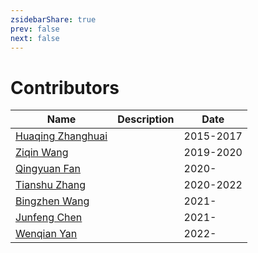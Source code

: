 ```yaml
---
zsidebarShare: true
prev: false
next: false
---
```


# Contributors

| Name                                              | Description | Date      |
| ------------------------------------------------- | ----------- | --------- |
| [Huaqing Zhanghuai](https://github.com/lightsing) |             | 2015-2017 |
| [Ziqin Wang](https://github.com/ziqin)            |             | 2019-2020 |
| [Qingyuan Fan](https://github.com/sparkcyf)       |             | 2020-     |
| [Tianshu Zhang]()                                 |             | 2020-2022 |
| [Bingzhen Wang](https://github.com/infiWang)      |             | 2021-     |
| [Junfeng Chen]()                                  |             | 2021-     |
| [Wenqian Yan]()                                   |             | 2022-     |

